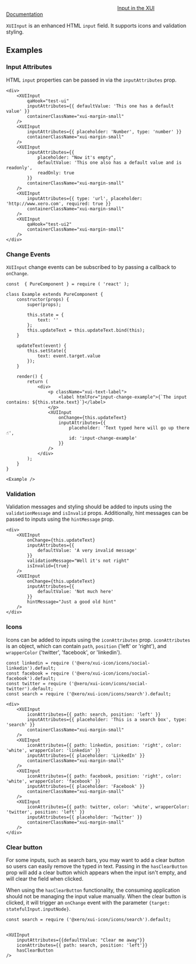 <div class="xui-margin-vertical">
	<svg focusable="false" class="xui-icon xui-icon-inline xui-icon-large xui-icon-color-blue">
		<use xlink:href="#xui-icon-bookmark" role="presentation"/>
	</svg>
	<a href="../section-building-blocks-forms-inputs.html">Input in the XUI Documentation</a>
</div>

`XUIInput` is an enhanced HTML `input` field. It supports icons and validation styling.

## Examples

### Input Attributes

HTML `input` properties can be passed in via the `inputAttributes` prop.

```
<div>
	<XUIInput
		qaHook="test-ui"
		inputAttributes={{ defaultValue: 'This one has a default value' }}
		containerClassName="xui-margin-small"
	/>
	<XUIInput
		inputAttributes={{ placeholder: 'Number', type: 'number' }}
		containerClassName="xui-margin-small"
	/>
	<XUIInput
		inputAttributes={{
			placeholder: "Now it's empty",
			defaultValue: 'This one also has a default value and is readonly',
			readOnly: true
		}}
		containerClassName="xui-margin-small"
	/>
	<XUIInput
		inputAttributes={{ type: 'url', placeholder: 'http://www.xero.com', required: true }}
		containerClassName="xui-margin-small"
	/>
	<XUIInput
		qaHook="test-ui2"
		containerClassName="xui-margin-small"
	/>
</div>
```

### Change Events

`XUIInput` change events can be subscribed to by passing a callback to `onChange`.

```
const  { PureComponent } = require ( 'react' );

class Example extends PureComponent {
	constructor(props) {
		super(props);

		this.state = {
			text: ''
		};
		this.updateText = this.updateText.bind(this);
	}

	updateText(event) {
		this.setState({
			text: event.target.value
		});
	}

	render() {
		return (
			<div>
				<p className="xui-text-label">
					<label htmlFor="input-change-example">{`The input contains: ${this.state.text}`}</label>
				</p>
				<XUIInput
					onChange={this.updateText}
					inputAttributes={{
						placeholder: 'Text typed here will go up there ☝️',
						id: 'input-change-example'
					}}
				/>
			</div>
		);
	}
}

<Example />
```

### Validation

Validation messages and styling should be added to inputs using the `validationMessage` and `isInvalid` props. Additionally, hint messages can be passed to inputs using the `hintMessage` prop.

```
<div>
	<XUIInput
		onChange={this.updateText}
		inputAttributes={{
			defaultValue: 'A very invalid message'
		}}
		validationMessage="Well it's not right"
		isInvalid={true}
	/>
	<XUIInput
		onChange={this.updateText}
		inputAttributes={{
			defaultValue: 'Not much here'
		}}
		hintMessage="Just a good old hint"
	/>
</div>
```
### Icons

Icons can be added to inputs using the `iconAttributes` prop. `iconAttributes` is an object, which can contain `path`, `position` ('left' or 'right'), and `wrapperColor` ('twitter', 'facebook', or 'linkedin').

```
const linkedin = require ('@xero/xui-icon/icons/social-linkedin').default;
const facebook = require ('@xero/xui-icon/icons/social-facebook').default;
const twitter = require ('@xero/xui-icon/icons/social-twitter').default;
const search = require ('@xero/xui-icon/icons/search').default;

<div>
	<XUIInput
		iconAttributes={{ path: search, position: 'left' }}
		inputAttributes={{ placeholder: 'This is a search box', type: 'search' }}
		containerClassName="xui-margin-small"
	/>
	<XUIInput
		iconAttributes={{ path: linkedin, position: 'right', color: 'white', wrapperColor: 'linkedin' }}
		inputAttributes={{ placeholder: 'LinkedIn' }}
		containerClassName="xui-margin-small"
	/>
	<XUIInput
		iconAttributes={{ path: facebook, position: 'right', color: 'white', wrapperColor: 'facebook' }}
		inputAttributes={{ placeholder: 'Facebook' }}
		containerClassName="xui-margin-small"
	/>
	<XUIInput
		iconAttributes={{ path: twitter, color: 'white', wrapperColor: 'twitter', position: 'left' }}
		inputAttributes={{ placeholder: 'Twitter' }}
		containerClassName="xui-margin-small"
	/>
</div>
```

### Clear button

For some inputs, such as search bars, you may want to add a clear button so users can easily remove the typed in text. Passing in the `hasClearButton` prop will add a clear button which appears when the input isn't empty, and will clear the field when clicked.

When using the `hasClearButton` functionality, the consuming application should not be managing the input value manually. When the clear button is clicked, it will trigger an `onChange` event with the parameter `{target: statefulInput.inputNode}`.

```
const search = require ('@xero/xui-icon/icons/search').default;


<XUIInput
	inputAttributes={{defaultValue: "Clear me away"}}
	iconAttributes={{ path: search, position: 'left'}}
	hasClearButton
/>
```
